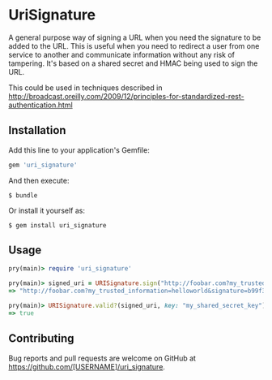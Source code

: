 # UriSignature

A general purpose way of signing a URL when you need the signature to be added
to the URL. This is useful when you need to redirect a user from one service to
another and communicate information without any risk of tampering. It's based
on a shared secret and HMAC being used to sign the URL.

This could be used in techniques described in http://broadcast.oreilly.com/2009/12/principles-for-standardized-rest-authentication.html

## Installation

Add this line to your application's Gemfile:

```ruby
gem 'uri_signature'
```

And then execute:

    $ bundle

Or install it yourself as:

    $ gem install uri_signature

## Usage

```ruby
pry(main)> require 'uri_signature'

pry(main)> signed_uri = URISignature.sign("http://foobar.com?my_trusted_information=helloworld", expiry: 300, key: "my_shared_secret_key").to_s
=> "http://foobar.com?my_trusted_information=helloworld&signature=b99f3d00610361be49327938b82802c933aa4fac&signature_expires=1444691758"

pry(main)> URISignature.valid?(signed_uri, key: "my_shared_secret_key")
=> true
```

## Contributing

Bug reports and pull requests are welcome on GitHub at https://github.com/[USERNAME]/uri_signature.

